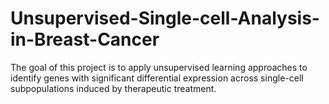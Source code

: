 # Unsupervised-Single-cell-Analysis-in-Breast-Cancer
The goal of this project is to apply unsupervised learning approaches to identify genes with significant differential expression across single-cell subpopulations induced by therapeutic treatment.
